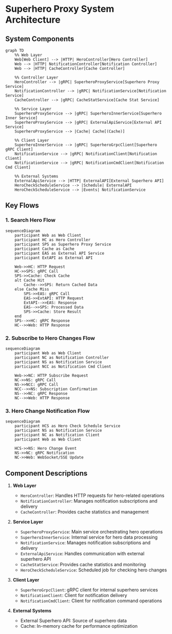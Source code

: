 # Superhero Proxy System Architecture

## System Components

```mermaid
graph TD
    %% Web Layer
    Web[Web Client] --> |HTTP| HeroController[Hero Controller]
    Web --> |HTTP| NotificationController[Notification Controller]
    Web --> |HTTP| CacheController[Cache Controller]
    
    %% Controller Layer
    HeroController --> |gRPC| SuperheroProxyService[Superhero Proxy Service]
    NotificationController --> |gRPC| NotificationService[Notification Service]
    CacheController --> |gRPC| CacheStatService[Cache Stat Service]
    
    %% Service Layer
    SuperheroProxyService --> |gRPC| SuperheroInnerService[Superhero Inner Service]
    SuperheroProxyService --> |gRPC| ExternalApiService[External API Service]
    SuperheroProxyService --> |Cache| Cache[(Cache)]
    
    %% Client Layer
    SuperheroInnerService --> |gRPC| SuperheroGrpcClient[Superhero gRPC Client]
    NotificationService --> |gRPC| NotificationClient[Notification Client]
    NotificationService --> |gRPC| NotificationCmdClient[Notification Cmd Client]
    
    %% External Systems
    ExternalApiService --> |HTTP| ExternalAPI[External Superhero API]
    HeroCheckScheduleService --> |Schedule| ExternalAPI
    HeroCheckScheduleService --> |Events| NotificationService
```

## Key Flows

### 1. Search Hero Flow
```mermaid
sequenceDiagram
    participant Web as Web Client
    participant HC as Hero Controller
    participant SPS as Superhero Proxy Service
    participant Cache as Cache
    participant EAS as External API Service
    participant ExtAPI as External API
    
    Web->>HC: HTTP Request
    HC->>SPS: gRPC Call
    SPS->>Cache: Check Cache
    alt Cache Hit
        Cache-->>SPS: Return Cached Data
    else Cache Miss
        SPS->>EAS: gRPC Call
        EAS->>ExtAPI: HTTP Request
        ExtAPI-->>EAS: Response
        EAS-->>SPS: Processed Data
        SPS->>Cache: Store Result
    end
    SPS-->>HC: gRPC Response
    HC-->>Web: HTTP Response
```

### 2. Subscribe to Hero Changes Flow
```mermaid
sequenceDiagram
    participant Web as Web Client
    participant NC as Notification Controller
    participant NS as Notification Service
    participant NCC as Notification Cmd Client
    
    Web->>NC: HTTP Subscribe Request
    NC->>NS: gRPC Call
    NS->>NCC: gRPC Call
    NCC-->>NS: Subscription Confirmation
    NS-->>NC: gRPC Response
    NC-->>Web: HTTP Response
```

### 3. Hero Change Notification Flow
```mermaid
sequenceDiagram
    participant HCS as Hero Check Schedule Service
    participant NS as Notification Service
    participant NC as Notification Client
    participant Web as Web Client
    
    HCS->>NS: Hero Change Event
    NS->>NC: gRPC Notification
    NC->>Web: WebSocket/SSE Update
```

## Component Descriptions

1. **Web Layer**
   - `HeroController`: Handles HTTP requests for hero-related operations
   - `NotificationController`: Manages notification subscriptions and delivery
   - `CacheController`: Provides cache statistics and management

2. **Service Layer**
   - `SuperheroProxyService`: Main service orchestrating hero operations
   - `SuperheroInnerService`: Internal service for hero data processing
   - `NotificationService`: Manages notification subscriptions and delivery
   - `ExternalApiService`: Handles communication with external superhero API
   - `CacheStatService`: Provides cache statistics and monitoring
   - `HeroCheckScheduleService`: Scheduled job for checking hero changes

3. **Client Layer**
   - `SuperheroGrpcClient`: gRPC client for internal superhero services
   - `NotificationClient`: Client for notification delivery
   - `NotificationCmdClient`: Client for notification command operations

4. **External Systems**
   - External Superhero API: Source of superhero data
   - Cache: In-memory cache for performance optimization 